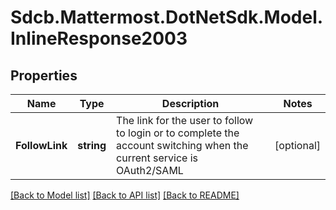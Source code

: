 # Sdcb.Mattermost.DotNetSdk.Model.InlineResponse2003
## Properties

Name | Type | Description | Notes
------------ | ------------- | ------------- | -------------
**FollowLink** | **string** | The link for the user to follow to login or to complete the account switching when the current service is OAuth2/SAML | [optional] 

[[Back to Model list]](../README.md#documentation-for-models) [[Back to API list]](../README.md#documentation-for-api-endpoints) [[Back to README]](../README.md)

